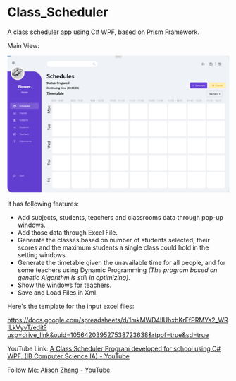 # Class_Scheduler

A class scheduler app using C# WPF, based on Prism Framework.

Main View:

![MainView.png](MainView.png)


It has following features:

- Add subjects, students, teachers and classrooms data through pop-up windows.
- Add those data through Excel File.
- Generate the classes based on number of students selected, their scores and the maximum students a single class could hold in the setting windows.
- Generate the timetable given the unavailable time for all people, and for some teachers using Dynamic Programming *(The program based on genetic Algorithm is still in optimizing)*.
- Show the windows for teachers.
- Save and Load Files in Xml.



Here's the template for the input excel files:

https://docs.google.com/spreadsheets/d/1mkMWD4lIUhxbKrFfPRMYs2_WRILkVyvT/edit?usp=drive_link&ouid=105642039527538723638&rtpof=true&sd=true





YouTube Link: [A Class Scheduler Program developed for school using C# WPF. (IB Computer Science IA) - YouTube](https://www.youtube.com/watch?v=lulCZvG_kkA&lc=UgxAnQXy76KkirCjwmh4AaABAg)

Follow Me: [Alison Zhang - YouTube](https://www.youtube.com/@alisonzhang702)













